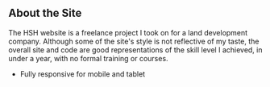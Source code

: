 ## About the Site
The HSH website is a freelance project I took on for a land development company. Although some of the site's style is not reflective of my taste, the overall site and code are good representations of the skill level I achieved, in under a year, with no formal training or courses. 

* Fully responsive for mobile and tablet

